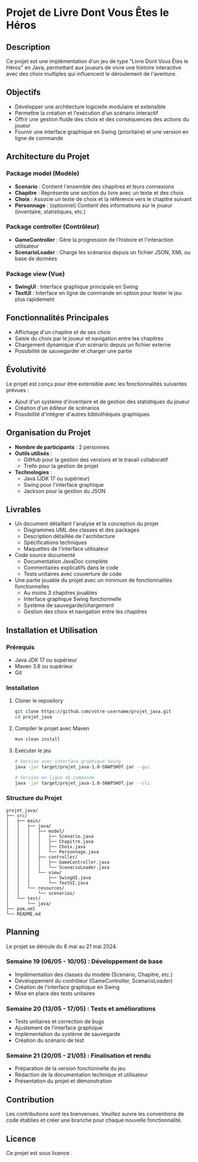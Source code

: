 # Projet de Livre Dont Vous Êtes le Héros

## Description
Ce projet est une implémentation d'un jeu de type "Livre Dont Vous Êtes le Héros" en Java, permettant aux joueurs de vivre une histoire interactive avec des choix multiples qui influencent le déroulement de l'aventure.

## Objectifs
- Développer une architecture logicielle modulaire et extensible
- Permettre la création et l'exécution d'un scénario interactif
- Offrir une gestion fluide des choix et des conséquences des actions du joueur
- Fournir une interface graphique en Swing (prioritaire) et une version en ligne de commande

## Architecture du Projet

### Package model (Modèle)
- **Scenario** : Contient l'ensemble des chapitres et leurs connexions
- **Chapitre** : Représente une section du livre avec un texte et des choix
- **Choix** : Associe un texte de choix et la référence vers le chapitre suivant
- **Personnage** : (optionnel) Contient des informations sur le joueur (inventaire, statistiques, etc.)

### Package controller (Contrôleur)
- **GameController** : Gère la progression de l'histoire et l'interaction utilisateur
- **ScenarioLoader** : Charge les scénarios depuis un fichier JSON, XML ou base de données

### Package view (Vue)
- **SwingUI** : Interface graphique principale en Swing
- **TextUI** : Interface en ligne de commande en option pour tester le jeu plus rapidement

## Fonctionnalités Principales
- Affichage d'un chapitre et de ses choix
- Saisie du choix par le joueur et navigation entre les chapitres
- Chargement dynamique d'un scénario depuis un fichier externe
- Possibilité de sauvegarder et charger une partie

## Évolutivité
Le projet est conçu pour être extensible avec les fonctionnalités suivantes prévues :
- Ajout d'un système d'inventaire et de gestion des statistiques du joueur
- Création d'un éditeur de scénarios
- Possibilité d'intégrer d'autres bibliothèques graphiques

## Organisation du Projet
- **Nombre de participants** : 2 personnes
- **Outils utilisés** : 
  - GitHub pour la gestion des versions et le travail collaboratif
  - Trello pour la gestion de projet
- **Technologies** :
  - Java (JDK 17 ou supérieur)
  - Swing pour l'interface graphique
  - Jackson pour la gestion du JSON

## Livrables
- Un document détaillant l'analyse et la conception du projet
  - Diagrammes UML des classes et des packages
  - Description détaillée de l'architecture
  - Spécifications techniques
  - Maquettes de l'interface utilisateur
- Code source documenté
  - Documentation JavaDoc complète
  - Commentaires explicatifs dans le code
  - Tests unitaires avec couverture de code
- Une partie jouable du projet avec un minimum de fonctionnalités fonctionnelles
  - Au moins 3 chapitres jouables
  - Interface graphique Swing fonctionnelle
  - Système de sauvegarde/chargement
  - Gestion des choix et navigation entre les chapitres

## Installation et Utilisation

### Prérequis
- Java JDK 17 ou supérieur
- Maven 3.8 ou supérieur
- Git

### Installation
1. Cloner le repository
   ```bash
   git clone https://github.com/votre-username/projet_java.git
   cd projet_java
   ```

2. Compiler le projet avec Maven
   ```bash
   mvn clean install
   ```

3. Exécuter le jeu
   ```bash
   # Version avec interface graphique Swing
   java -jar target/projet_java-1.0-SNAPSHOT.jar --gui
   
   # Version en ligne de commande
   java -jar target/projet_java-1.0-SNAPSHOT.jar --cli
   ```

### Structure du Projet
```
projet_java/
├── src/
│   ├── main/
│   │   ├── java/
│   │   │   ├── model/
│   │   │   │   ├── Scenario.java
│   │   │   │   ├── Chapitre.java
│   │   │   │   ├── Choix.java
│   │   │   │   └── Personnage.java
│   │   │   ├── controller/
│   │   │   │   ├── GameController.java
│   │   │   │   └── ScenarioLoader.java
│   │   │   └── view/
│   │   │       ├── SwingUI.java
│   │   │       └── TextUI.java
│   │   └── resources/
│   │       └── scenarios/
│   └── test/
│       └── java/
├── pom.xml
└── README.md
```

## Planning
Le projet se déroule du 6 mai au 21 mai 2024.

### Semaine 19 (06/05 - 10/05) : Développement de base
- Implémentation des classes du modèle (Scenario, Chapitre, etc.)
- Développement du contrôleur (GameController, ScenarioLoader)
- Création de l'interface graphique en Swing
- Mise en place des tests unitaires

### Semaine 20 (13/05 - 17/05) : Tests et améliorations
- Tests unitaires et correction de bugs
- Ajustement de l'interface graphique
- Implémentation du système de sauvegarde
- Création du scénario de test

### Semaine 21 (20/05 - 21/05) : Finalisation et rendu
- Préparation de la version fonctionnelle du jeu
- Rédaction de la documentation technique et utilisateur
- Présentation du projet et démonstration

## Contribution
Les contributions sont les bienvenues. Veuillez suivre les conventions de code établies et créer une branche pour chaque nouvelle fonctionnalité.

## Licence
Ce projet est sous licence .
